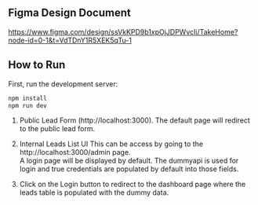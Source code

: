 ## Figma Design Document
https://www.figma.com/design/ssVkKPD9b1xpOjJDPWvcIi/TakeHome?node-id=0-1&t=VdTDnY1R5XEK5qTu-1

## How to Run

First, run the development server:

```bash
npm install
npm run dev
```


1. Public Lead Form (http://localhost:3000). 
The default page will redirect to the public lead form. 

2. Internal Leads List UI
This can be access by going to the http://localhost:3000/admin page. <br/>
A login page will be displayed by default. The dummyapi is used for login and true credentials are populated by default into those fields. 

3. Click on the Login button to redirect to the dashboard page where the leads table is populated with the dummy data. 


